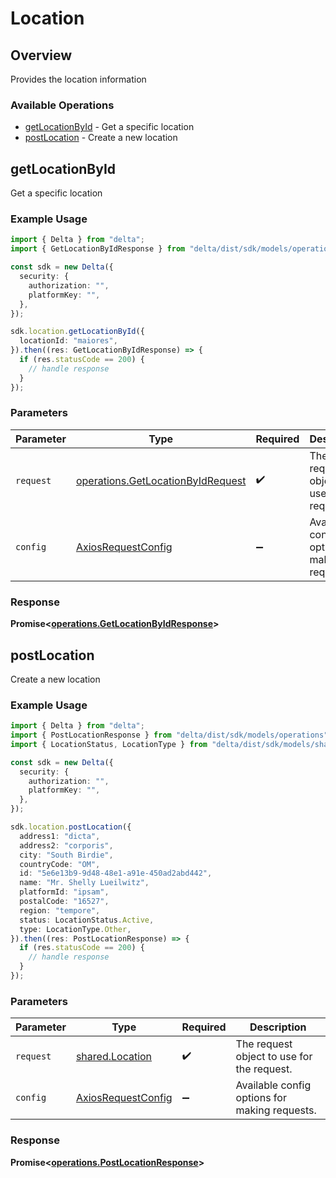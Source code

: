 # Location

## Overview

Provides the location information

### Available Operations

* [getLocationById](#getlocationbyid) - Get a specific location
* [postLocation](#postlocation) - Create a new location

## getLocationById

Get a specific location

### Example Usage

```typescript
import { Delta } from "delta";
import { GetLocationByIdResponse } from "delta/dist/sdk/models/operations";

const sdk = new Delta({
  security: {
    authorization: "",
    platformKey: "",
  },
});

sdk.location.getLocationById({
  locationId: "maiores",
}).then((res: GetLocationByIdResponse) => {
  if (res.statusCode == 200) {
    // handle response
  }
});
```

### Parameters

| Parameter                                                                              | Type                                                                                   | Required                                                                               | Description                                                                            |
| -------------------------------------------------------------------------------------- | -------------------------------------------------------------------------------------- | -------------------------------------------------------------------------------------- | -------------------------------------------------------------------------------------- |
| `request`                                                                              | [operations.GetLocationByIdRequest](../../models/operations/getlocationbyidrequest.md) | :heavy_check_mark:                                                                     | The request object to use for the request.                                             |
| `config`                                                                               | [AxiosRequestConfig](https://axios-http.com/docs/req_config)                           | :heavy_minus_sign:                                                                     | Available config options for making requests.                                          |


### Response

**Promise<[operations.GetLocationByIdResponse](../../models/operations/getlocationbyidresponse.md)>**


## postLocation

Create a new location

### Example Usage

```typescript
import { Delta } from "delta";
import { PostLocationResponse } from "delta/dist/sdk/models/operations";
import { LocationStatus, LocationType } from "delta/dist/sdk/models/shared";

const sdk = new Delta({
  security: {
    authorization: "",
    platformKey: "",
  },
});

sdk.location.postLocation({
  address1: "dicta",
  address2: "corporis",
  city: "South Birdie",
  countryCode: "OM",
  id: "5e6e13b9-9d48-48e1-a91e-450ad2abd442",
  name: "Mr. Shelly Lueilwitz",
  platformId: "ipsam",
  postalCode: "16527",
  region: "tempore",
  status: LocationStatus.Active,
  type: LocationType.Other,
}).then((res: PostLocationResponse) => {
  if (res.statusCode == 200) {
    // handle response
  }
});
```

### Parameters

| Parameter                                                    | Type                                                         | Required                                                     | Description                                                  |
| ------------------------------------------------------------ | ------------------------------------------------------------ | ------------------------------------------------------------ | ------------------------------------------------------------ |
| `request`                                                    | [shared.Location](../../models/shared/location.md)           | :heavy_check_mark:                                           | The request object to use for the request.                   |
| `config`                                                     | [AxiosRequestConfig](https://axios-http.com/docs/req_config) | :heavy_minus_sign:                                           | Available config options for making requests.                |


### Response

**Promise<[operations.PostLocationResponse](../../models/operations/postlocationresponse.md)>**

